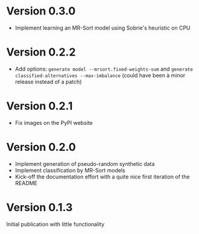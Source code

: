 
# Version 0.3.0

- Implement learning an MR-Sort model using Sobrie's heuristic on CPU

# Version 0.2.2

- Add options: `generate model --mrsort.fixed-weights-sum` and `generate classified-alternatives --max-imbalance`
(could have been à minor release instead of a patch)

# Version 0.2.1

- Fix images on the PyPI website

# Version 0.2.0

- Implement generation of pseudo-random synthetic data
- Implement classification by MR-Sort models
- Kick-off the documentation effort with a quite nice first iteration of the README

# Version 0.1.3

Initial publication with little functionality
